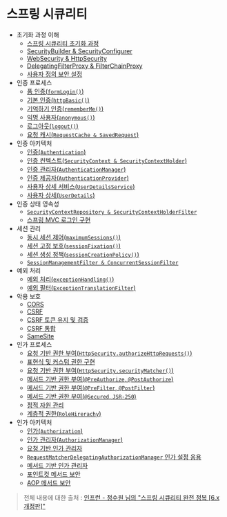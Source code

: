 # 스프링 시큐리티

- 초기화 과정 이해
  - [스프링 시큐리티 초기화 과정](https://github.com/genesis12345678/TIL/blob/main/Spring/security/init/Init.md)
  - [SecurityBuilder & SecurityConfigurer](https://github.com/genesis12345678/TIL/blob/main/Spring/security/init/BuilderConfigurer.md)
  - [WebSecurity & HttpSecurity](https://github.com/genesis12345678/TIL/blob/main/Spring/security/init/HttpSecurity.md)
  - [DelegatingFilterProxy & FilterChainProxy](https://github.com/genesis12345678/TIL/blob/main/Spring/security/init/FilterChainProxy.md)
  - [사용자 정의 보안 설정](https://github.com/genesis12345678/TIL/blob/main/Spring/security/init/Custom.md)
- 인증 프로세스
  - [폼 인증(`formLogin()`)](https://github.com/genesis12345678/TIL/blob/main/Spring/security/AuthenticationProcess/FormLogin.md)
  - [기본 인증(`httpBasic()`)](https://github.com/genesis12345678/TIL/blob/main/Spring/security/AuthenticationProcess/HttpBasic.md)
  - [기억하기 인증(`rememberMe()`)](https://github.com/genesis12345678/TIL/blob/main/Spring/security/AuthenticationProcess/RememberMe.md)
  - [익명 사용자(`anonymous()`)](https://github.com/genesis12345678/TIL/blob/main/Spring/security/AuthenticationProcess/Anonymous.md)
  - [로그아웃(`logout()`)](https://github.com/genesis12345678/TIL/blob/main/Spring/security/AuthenticationProcess/Logout.md)
  - [요청 캐시(`RequestCache & SavedRequest`)](https://github.com/genesis12345678/TIL/blob/main/Spring/security/AuthenticationProcess/RequestCache.md)
- 인증 아키텍처
  - [인증(`Authentication`)](https://github.com/genesis12345678/TIL/blob/main/Spring/security/AuthenticationArchitecture/Authentication.md)
  - [인증 컨텍스트(`SecurityContext & SecurityContextHolder`)](https://github.com/genesis12345678/TIL/blob/main/Spring/security/AuthenticationArchitecture/SecurityContext.md)
  - [인증 관리자(`AuthenticationManager`)](https://github.com/genesis12345678/TIL/blob/main/Spring/security/AuthenticationArchitecture/AuthenticationManager.md)
  - [인증 제공자(`AuthenticationProvider`)](https://github.com/genesis12345678/TIL/blob/main/Spring/security/AuthenticationArchitecture/AuthenticationProvider.md)
  - [사용자 상세 서비스(`UserDetailsService`)](https://github.com/genesis12345678/TIL/blob/main/Spring/security/AuthenticationArchitecture/UserDetailsService.md)
  - [사용자 상세(`UserDetails`)](https://github.com/genesis12345678/TIL/blob/main/Spring/security/AuthenticationArchitecture/UserDetails.md)
- 인증 상태 영속성
  - [`SecurityContextRepository & SecurityContextHolderFilter`](https://github.com/genesis12345678/TIL/blob/main/Spring/security/AuthenticationPersistence/ContextRepository.md)
  - [스프링 MVC 로그인 구현](https://github.com/genesis12345678/TIL/blob/main/Spring/security/AuthenticationPersistence/MVCLogin.md)
- 세션 관리
  - [동시 세션 제어(`maximumSessions()`)](https://github.com/genesis12345678/TIL/blob/main/Spring/security/SessionManagement/MaximumSessions.md)
  - [세션 고정 보호(`sessionFixation()`)](https://github.com/genesis12345678/TIL/blob/main/Spring/security/SessionManagement/SessionFixation.md)
  - [세션 생성 정책(`sessionCreationPolicy()`)](https://github.com/genesis12345678/TIL/blob/main/Spring/security/SessionManagement/SessionCreationPolicy.md)
  - [`SessionManagementFilter & ConcurrentSessionFilter`](https://github.com/genesis12345678/TIL/blob/main/Spring/security/SessionManagement/SessionFilter.md)
- 예외 처리
  - [예외 처리(`exceptionHandling()`)](https://github.com/genesis12345678/TIL/blob/main/Spring/security/exception/ExceptionHandling.md)
  - [예외 필터(`ExceptionTranslationFilter`)](https://github.com/genesis12345678/TIL/blob/main/Spring/security/exception/ExceptionTranslationFilter.md)
- 악용 보호
  - [CORS](https://github.com/genesis12345678/TIL/blob/main/Spring/security/Cors_Csrf/Cors.md)
  - [CSRF](https://github.com/genesis12345678/TIL/blob/main/Spring/security/Cors_Csrf/Csrf.md)
  - [CSRF 토큰 유지 및 검증](https://github.com/genesis12345678/TIL/blob/main/Spring/security/Cors_Csrf/CsrfToken.md)
  - [CSRF 통합](https://github.com/genesis12345678/TIL/blob/main/Spring/security/Cors_Csrf/CsrfAggregation.md)
  - [SameSite](https://github.com/genesis12345678/TIL/blob/main/Spring/security/Cors_Csrf/SameSite.md)
- 인가 프로세스
  - [요청 기반 권한 부여(`HttpSecurity.authorizeHttpRequests()`)](https://github.com/genesis12345678/TIL/blob/main/Spring/security/AuthorizeProcess/HttpRequests.md)
  - [표현식 및 커스텀 권한 구현](https://github.com/genesis12345678/TIL/blob/main/Spring/security/AuthorizeProcess/Expression.md)
  - [요청 기반 권한 부여(`HttpSecurity.securityMatcher()`)](https://github.com/genesis12345678/TIL/blob/main/Spring/security/AuthorizeProcess/SecurityMatcher.md)
  - [메서드 기반 권한 부여(`@PreAuthorize`, `@PostAuthorize`)](https://github.com/genesis12345678/TIL/blob/main/Spring/security/AuthorizeProcess/PreAuthorize.md)
  - [메서드 기반 권한 부여(`@PreFilter`, `@PostFilter`)](https://github.com/genesis12345678/TIL/blob/main/Spring/security/AuthorizeProcess/PreFIlter.md)
  - [메서드 기반 권한 부여(`@Secured`, `JSR-250`)](https://github.com/genesis12345678/TIL/blob/main/Spring/security/AuthorizeProcess/Secured.md)
  - [정적 자원 관리](https://github.com/genesis12345678/TIL/blob/main/Spring/security/AuthorizeProcess/StaticResource.md)
  - [계층적 권한(`RoleHirerachy`)](https://github.com/genesis12345678/TIL/blob/main/Spring/security/AuthorizeProcess/RoleHirerachy.md)
- 인가 아키텍처
  - [인가(`Authorization`)](https://github.com/genesis12345678/TIL/blob/main/Spring/security/AuthorizationProcess/Authorization.md)
  - [인가 관리자(`AuthorizationManager`)](https://github.com/genesis12345678/TIL/blob/main/Spring/security/AuthorizationProcess/AuthorizationManager.md)
  - [요청 기반 인가 관리자](https://github.com/genesis12345678/TIL/blob/main/Spring/security/AuthorizationProcess/AuthorityAuthorizationManager.md)
  - [`RequestMatcherDelegatingAuthorizationManager` 인가 설정 응용](https://github.com/genesis12345678/TIL/blob/main/Spring/security/AuthorizationProcess/RequestMatcherDelegatingAuthorizationManager.md)
  - [메서드 기반 인가 관리자](https://github.com/genesis12345678/TIL/blob/main/Spring/security/AuthorizationProcess/PreAuthorizeAuthorizationManager.md)
  - [포인트컷 메서드 보안](https://github.com/genesis12345678/TIL/blob/main/Spring/security/AuthorizationProcess/Pointcut.md)
  - [AOP 메서드 보안](https://github.com/genesis12345678/TIL/blob/main/Spring/security/AuthorizationProcess/AOP.md)

> 전체 내용에 대한 출처 : [인프런 - 정수원 님의 "스프링 시큐리티 완전 정복 [6.x 개정판]"](https://www.inflearn.com/course/%EC%8A%A4%ED%94%84%EB%A7%81-%EC%8B%9C%ED%81%90%EB%A6%AC%ED%8B%B0-%EC%99%84%EC%A0%84%EC%A0%95%EB%B3%B5#reviews)